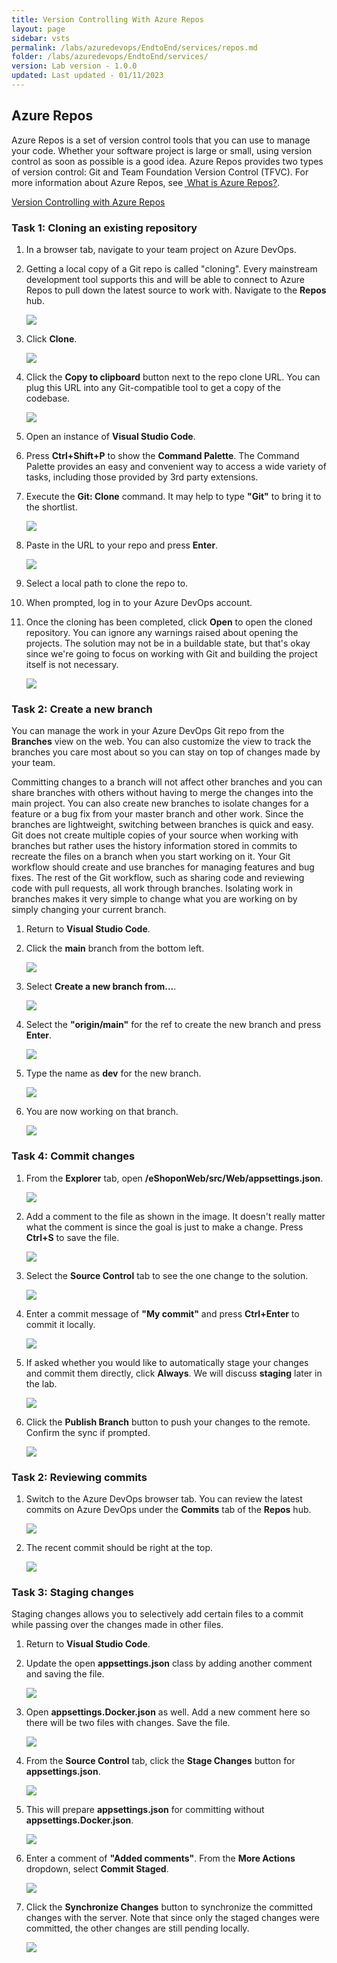```yaml
---
title: Version Controlling With Azure Repos
layout: page
sidebar: vsts
permalink: /labs/azuredevops/EndtoEnd/services/repos.md
folder: /labs/azuredevops/EndtoEnd/services/
version: Lab version - 1.0.0
updated: Last updated - 01/11/2023
---
```

<div class="rw-ui-container"></div>

## Azure Repos

Azure Repos is a set of version control tools that you can use to manage your code. Whether your software project is large or small, using version control as soon as possible is a good idea. Azure Repos provides two types of version control: Git and Team Foundation Version Control (TFVC). For more information about Azure Repos, see <a href ="https://learn.microsoft.com/azure/devops/repos/get-started/what-is-repos?view=azure-devops"> <u>What is Azure Repos?</u></a>. 

<a href="https://www.azuredevopslabs.com/labs/azuredevops/git/"><u>Version Controlling with Azure Repos</u></a>

### Task 1: Cloning an existing repository ###

1. In a browser tab, navigate to your team project on Azure DevOps.

1. Getting a local copy of a Git repo is called "cloning". Every mainstream development tool supports this and will be able to connect to Azure Repos to pull down the latest source to work with. Navigate to the **Repos** hub.

    ![](images/repos/000.png)

1. Click **Clone**.

    ![](images/repos/001.png)

1. Click the **Copy to clipboard** button next to the repo clone URL. You can plug this URL into any Git-compatible tool to get a copy of the codebase.

    ![](images/repos/002.png)

1. Open an instance of **Visual Studio Code**.

1. Press **Ctrl+Shift+P** to show the **Command Palette**. The Command Palette provides an easy and convenient way to access a wide variety of tasks, including those provided by 3rd party extensions.

1. Execute the **Git: Clone** command. It may help to type **"Git"** to bring it to the shortlist.

    ![](images/repos/003.png)

1. Paste in the URL to your repo and press **Enter**.

    ![](images/repos/004.png)

1. Select a local path to clone the repo to.

1. When prompted, log in to your Azure DevOps account.

1. Once the cloning has been completed, click **Open** to open the cloned repository. You can ignore any warnings raised about opening the projects. The solution may not be in a buildable state, but that's okay since we're going to focus on working with Git and building the project itself is not necessary.

    ![](images/repos/005_new.png)

### Task 2: Create a new branch

You can manage the work in your Azure DevOps Git repo from the **Branches** view on the web. You can also customize the view to track the branches you care most about so you can stay on top of changes made by your team.

Committing changes to a branch will not affect other branches and you can share branches with others without having to merge the changes into the main project. You can also create new branches to isolate changes for a feature or a bug fix from your master branch and other work. Since the branches are lightweight, switching between branches is quick and easy. Git does not create multiple copies of your source when working with branches but rather uses the history information stored in commits to recreate the files on a branch when you start working on it. Your Git workflow should create and use branches for managing features and bug fixes. The rest of the Git workflow, such as sharing code and reviewing code with pull requests, all work through branches. Isolating work in branches makes it very simple to change what you are working on by simply changing your current branch.

<a name="Ex5Task1"></a>

1. Return to **Visual Studio Code**.

1. Click the **main** branch from the bottom left.

    ![](images/repos/034.png)

1. Select **Create a new branch from...**.

    ![](images/repos/035.png)

1. Select the **"origin/main"** for the ref to create the new branch and press **Enter**.

    ![](images/repos/036.png)

1. Type the name as **dev** for the new branch.

    ![](images/repos/037.png)

1. You are now working on that branch.

    ![](images/repos/038.png)

<a name="Ex5Task2"></a>


### Task 4: Commit changes

1. From the **Explorer** tab, open **/eShoponWeb/src/Web/appsettings.json**.

    ![](images/repos/012.png)

1. Add a comment to the file as shown in the image. It doesn't really matter what the comment is since the goal is just to make a change. Press **Ctrl+S** to save the file.

    ![](images/repos/013.png)

1. Select the **Source Control** tab to see the one change to the solution.

    ![](images/repos/014.png)

1. Enter a commit message of **"My commit"** and press **Ctrl+Enter** to commit it locally.

    ![](images/repos/015.png)

1. If asked whether you would like to automatically stage your changes and commit them directly, click **Always**. We will discuss **staging** later in the lab.

    ![](images/repos/016.png)

1. Click the **Publish Branch** button to push your changes to the remote. Confirm the sync if prompted.

    ![](images/repos/017.png)

<a name="Ex3Task2"></a>
### Task 2: Reviewing commits ###

1. Switch to the Azure DevOps browser tab. You can review the latest commits on Azure DevOps under the **Commits** tab of the **Repos** hub.

    ![](images/repos/018.png)

1. The recent commit should be right at the top.

    ![](images/repos/019.png)

<a name="Ex3Task3"></a>
### Task 3: Staging changes ###

Staging changes allows you to selectively add certain files to a commit while passing over the changes made in other files.

1. Return to **Visual Studio Code**.

1. Update the open **appsettings.json** class by adding another comment and saving the file.

    ![](images/repos/020.png)

1. Open **appsettings.Docker.json** as well. Add a new comment here so there will be two files with changes. Save the file.

    ![](images/repos/021.png)


1. From the **Source Control** tab, click the **Stage Changes** button for **appsettings.json**.

    ![](images/repos/023.png)

1. This will prepare **appsettings.json** for committing without **appsettings.Docker.json**.

    ![](images/repos/024.png)

1. Enter a comment of **"Added comments"**. From the **More Actions** dropdown, select **Commit Staged**.

    ![](images/repos/025_new.png)

1. Click the **Synchronize Changes** button to synchronize the committed changes with the server. Note that since only the staged changes were committed, the other changes are still pending locally.

    ![](images/repos/026.png)

<a name="Exercise4"></a>
